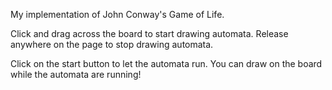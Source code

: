 My implementation of John Conway's Game of Life.

Click and drag across the board to start drawing automata.
Release anywhere on the page to stop drawing automata.

Click on the start button to let the automata run.
You can draw on the board while the automata are running!